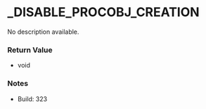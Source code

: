 # _DISABLE_PROCOBJ_CREATION

No description available.

### Return Value
* void

### Notes
* Build: 323


